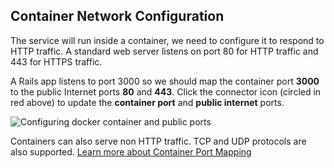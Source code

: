 <!-- post: -->


## Container Network Configuration

The service will run inside a container, we need to configure it to respond to HTTP traffic. A standard web server listens on port 80 for HTTP traffic and 443 for HTTPS traffic.

A Rails app listens to port 3000 so we should map the container port **3000** to the public Internet ports **80**  and **443**. Click the connector icon (circled in red above) to update the **container port** and **public internet** ports.


 ![Configuring docker container and public ports](/images/guides/docker_onboarding/container_ports_animated.gif)


Containers can also serve non HTTP traffic. TCP and UDP protocols are also supported. [Learn more about Container Port Mapping](http://help.cloud66.com/building-your-stack/container-port-mapping)

